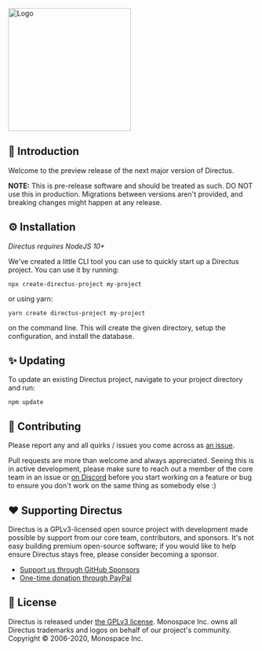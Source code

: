 <img width="250" alt="Logo" src="https://user-images.githubusercontent.com/9141017/88821768-0dc99800-d191-11ea-8c66-09c55ab451a2.png">

## 🐰 Introduction

Welcome to the preview release of the next major version of Directus.

**NOTE:** This is pre-release software and should be treated as such. DO NOT use this in production.
Migrations between versions aren't provided, and breaking changes might happen at any release.

## ⚙️ Installation

_Directus requires NodeJS 10+_

We've created a little CLI tool you can use to quickly start up a Directus project. You can use it by running:

```
npx create-directus-project my-project
```

or using yarn:

```
yarn create directus-project my-project
```

on the command line. This will create the given directory, setup the configuration, and install the database.

## ✨ Updating

To update an existing Directus project, navigate to your project directory and run:

```
npm update
```

## 🔧 Contributing

Please report any and all quirks / issues you come across as [an issue](https://github.com/directus/directus/issues/new).

Pull requests are more than welcome and always appreciated. Seeing this is in active development, please make sure to reach out a member of the core team in an issue or [on Discord](http://discord.gg/directus) before you start working on a feature or bug to ensure you don't work on the same thing as somebody else :)

## ❤️ Supporting Directus

Directus is a GPLv3-licensed open source project with development made possible by support from our core team, contributors, and sponsors. It's not easy building premium open-source software; if you would like to help ensure Directus stays free, please consider becoming a sponsor.

-   [Support us through GitHub Sponsors](https://github.com/sponsors/directus)
-   [One-time donation through PayPal](https://www.paypal.me/supportdirectus)

## 📄 License

Directus is released under [the GPLv3 license](./license). Monospace Inc. owns all Directus trademarks and logos on behalf of our project's community. Copyright © 2006-2020, Monospace Inc.
